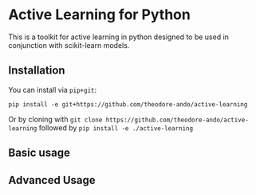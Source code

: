 # Active Learning for Python

This is a toolkit for active learning in python designed to be used in conjunction 
with scikit-learn models. 

## Installation

You can install via `pip+git`:

`pip install -e git+https://github.com/theodore-ando/active-learning`

Or by cloning with `git clone https://github.com/theodore-ando/active-learning` followed
by `pip install -e ./active-learning`

## Basic usage

## Advanced Usage